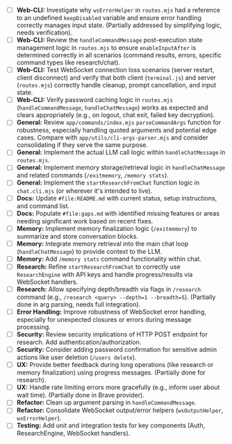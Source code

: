- [ ] **Web-CLI:** Investigate why `wsErrorHelper` in `routes.mjs` had a reference to an undefined `keepDisabled` variable and ensure error handling correctly manages input state. (Partially addressed by simplifying logic, needs verification).
- [ ] **Web-CLI:** Review the `handleCommandMessage` post-execution state management logic in `routes.mjs` to ensure `enableInputAfter` is determined correctly in all scenarios (command results, errors, specific command types like research/chat).
- [ ] **Web-CLI:** Test WebSocket connection loss scenarios (server restart, client disconnect) and verify that both client (`terminal.js`) and server (`routes.mjs`) correctly handle cleanup, prompt cancellation, and input state.
- [ ] **Web-CLI:** Verify password caching logic in `routes.mjs` (`handleCommandMessage`, `handleChatMessage`) works as expected and clears appropriately (e.g., on logout, chat exit, failed key decryption).
- [ ] **General:** Review `app/commands/index.mjs` `parseCommandArgs` function for robustness, especially handling quoted arguments and potential edge cases. Compare with `app/utils/cli-args-parser.mjs` and consider consolidating if they serve the same purpose.
- [ ] **General:** Implement the actual LLM call logic within `handleChatMessage` in `routes.mjs`.
- [ ] **General:** Implement memory storage/retrieval logic in `handleChatMessage` and related commands (`/exitmemory`, `/memory stats`).
- [ ] **General:** Implement the `startResearchFromChat` function logic in `chat.cli.mjs` (or wherever it's intended to live).
- [ ] **Docs:** Update `#file:README.md` with current status, setup instructions, and command list.
- [ ] **Docs:** Populate `#file:gaps.md` with identified missing features or areas needing significant work based on recent fixes.
- [ ] **Memory:** Implement memory finalization logic (`/exitmemory`) to summarize and store conversation blocks.
- [ ] **Memory:** Integrate memory retrieval into the main chat loop (`handleChatMessage`) to provide context to the LLM.
- [ ] **Memory:** Add `/memory stats` command functionality within chat.
- [ ] **Research:** Refine `startResearchFromChat` to correctly use `ResearchEngine` with API keys and handle progress/results via WebSocket handlers.
- [ ] **Research:** Allow specifying depth/breadth via flags in `/research` command (e.g., `/research <query> --depth=1 --breadth=5`). (Partially done in arg parsing, needs full integration).
- [ ] **Error Handling:** Improve robustness of WebSocket error handling, especially for unexpected closures or errors during message processing.
- [ ] **Security:** Review security implications of HTTP POST endpoint for research. Add authentication/authorization.
- [ ] **Security:** Consider adding password confirmation for sensitive admin actions like user deletion (`/users delete`).
- [ ] **UX:** Provide better feedback during long operations (like research or memory finalization) using progress messages. (Partially done for research).
- [ ] **UX:** Handle rate limiting errors more gracefully (e.g., inform user about wait time). (Partially done in Brave provider).
- [ ] **Refactor:** Clean up argument parsing in `handleCommandMessage`.
- [ ] **Refactor:** Consolidate WebSocket output/error helpers (`wsOutputHelper`, `wsErrorHelper`).
- [ ] **Testing:** Add unit and integration tests for key components (Auth, ResearchEngine, WebSocket handlers).
